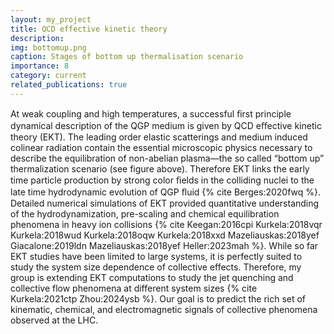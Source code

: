 ```yaml
---
layout: my_project
title: QCD effective kinetic theory
description:
img: bottomup.png
caption: Stages of bottom up thermalisation scenario
importance: 8
category: current
related_publications: true
---
```


At weak coupling and high temperatures, a successful ﬁrst principle
dynamical description of the QGP medium is given by QCD eﬀective kinetic theory (EKT). The leading
order elastic scatterings and medium induced colinear radiation contain the essential microscopic
physics necessary to describe the equilibration of non-abelian plasma—the so called “bottom up” thermalization scenario (see figure above). Therefore EKT links the early time particle production by strong color ﬁelds in
the colliding nuclei to the late time hydrodynamic evolution of QGP ﬂuid {% cite Berges:2020fwq %}. Detailed numerical simulations of
EKT provided quantitative understanding of the hydrodynamization, pre-scaling and chemical equilibration phenomena in heavy ion collisions {% cite Keegan:2016cpi Kurkela:2018vqr Kurkela:2018wud Kurkela:2018oqw Kurkela:2018xxd  Mazeliauskas:2018yef Giacalone:2019ldn  Mazeliauskas:2018yef  Heller:2023mah %}.
While so far EKT studies have been limited to large systems, it is perfectly suited to study the system size dependence of collective effects.
Therefore, my group is extending EKT computations to study the
jet quenching and collective flow phenomena at different system sizes {% cite Kurkela:2021ctp  Zhou:2024ysb %}. Our goal is to predict the rich set
of kinematic, chemical, and electromagnetic signals of
collective phenomena observed at the LHC.

